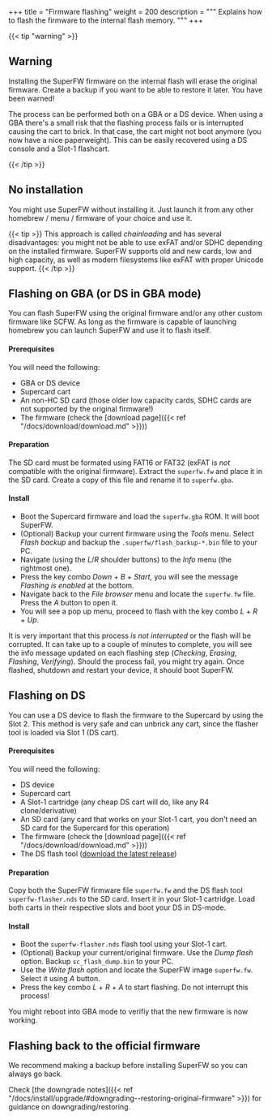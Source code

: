 +++
title = "Firmware flashing"
weight = 200
description = """
Explains how to flash the firmware to the internal flash memory.
"""
+++

{{< tip "warning" >}}

## Warning

Installing the SuperFW firmware on the internal flash will erase the original firmware.
Create a backup if you want to be able to restore it later. You have been warned!

The process can be performed both on a GBA or a DS device. When using a GBA
there's a small risk that the flashing process fails or is interrupted causing
the cart to brick. In that case, the cart might not boot anymore (you now have a
nice paperweight). This can be easily recovered using a DS console and a Slot-1 flashcart.

{{< /tip >}}

## No installation

You might use SuperFW without installing it. Just launch it from any other homebrew / menu / firmware of your choice and use it.

{{< tip >}}
This approach is called _chainloading_ and has several disadvantages: you
might not be able to use exFAT and/or SDHC depending on the installed
firmware. SuperFW supports old and new cards, low and high capacity, as
well as modern filesystems like exFAT with proper Unicode support.
{{< /tip >}}

## Flashing on GBA (or DS in GBA mode)

You can flash SuperFW using the original firmware and/or any other custom
firmware like SCFW. As long as the firmware is capable of launching homebrew
you can launch SuperFW and use it to flash itself.

#### Prerequisites

You will need the following:

  - GBA or DS device
  - Supercard cart
  - An non-HC SD card (those older low capacity cards, SDHC cards are not supported by the original firmware!)
  - The firmware (check the [download page]({{< ref "/docs/download/download.md" >}}))

#### Preparation

The SD card must be formated using FAT16 or FAT32 (exFAT is *not* compatible with the original firmware). Extract the `superfw.fw` and place it in the SD card. Create a copy of this file and rename it to `superfw.gba`.

#### Install

  - Boot the Supercard firmware and load the `superfw.gba` ROM. It will boot SuperFW.
  - (Optional) Backup your current firmware using the _Tools_ menu. Select _Flash backup_ and backup the `.superfw/flash_backup-*.bin` file to your PC.
  - Navigate (using the _L_/_R_ shoulder buttons) to the _Info_ menu (the rightmost one).
  - Press the key combo _Down_ + _B_ + _Start_, you will see the message _Flashing is enabled_ at the bottom.
  - Navigate back to the _File browser_ menu and locate the `superfw.fw` file. Press the _A_ button to open it.
  - You will see a pop up menu, proceed to flash with the key combo _L_ + _R_ + _Up_.

It is very important that this process *is not interrupted* or the flash will be corrupted. It can take up to a couple of minutes to complete, you will see the info message updated on each flashing step (_Checking_, _Erasing_, _Flashing_, _Verifying_). Should the process fail, you might try again. Once flashed, shutdown and restart your device, it should boot SuperFW.


## Flashing on DS

You can use a DS device to flash the firmware to the Supercard by using the Slot 2. This method is very safe and can unbrick any cart, since the flasher tool is loaded via Slot 1 (DS cart).

#### Prerequisites

You will need the following:

  - DS device
  - Supercard cart
  - A Slot-1 cartridge (any cheap DS cart will do, like any R4 clone/derivative)
  - An SD card (any card that works on your Slot-1 cart, you don't need an SD card for the Supercard for this operation)
  - The firmware (check the [download page]({{< ref "/docs/download/download.md" >}}))
  - The DS flash tool ([download the latest release](https://github.com/davidgfnet/superfw-nds-flasher-tool/releases))

#### Preparation

Copy both the SuperFW firmware file `superfw.fw` and the DS flash tool `superfw-flasher.nds` to the SD card. Insert it in your Slot-1 cartridge. Load both carts in their respective slots and boot your DS in DS-mode.

#### Install

  - Boot the `superfw-flasher.nds` flash tool using your Slot-1 cart.
  - (Optional) Backup your current/original firmware. Use the _Dump flash_ option. Backup `sc_flash_dump.bin` to your PC.
  - Use the _Write flash_ option and locate the SuperFW image `superfw.fw`. Select it using _A_ button.
  - Press the key combo _L_ + _R_ + _A_ to start flashing. Do not interrupt this process!

You might reboot into GBA mode to verifiy that the new firmware is now working.

## Flashing back to the official firmware

We recommend making a backup before installing SuperFW so you can always go back.

Check [the downgrade notes]({{< ref "/docs/install/upgrade/#downgrading--restoring-original-firmware" >}})
for guidance on downgrading/restoring.

